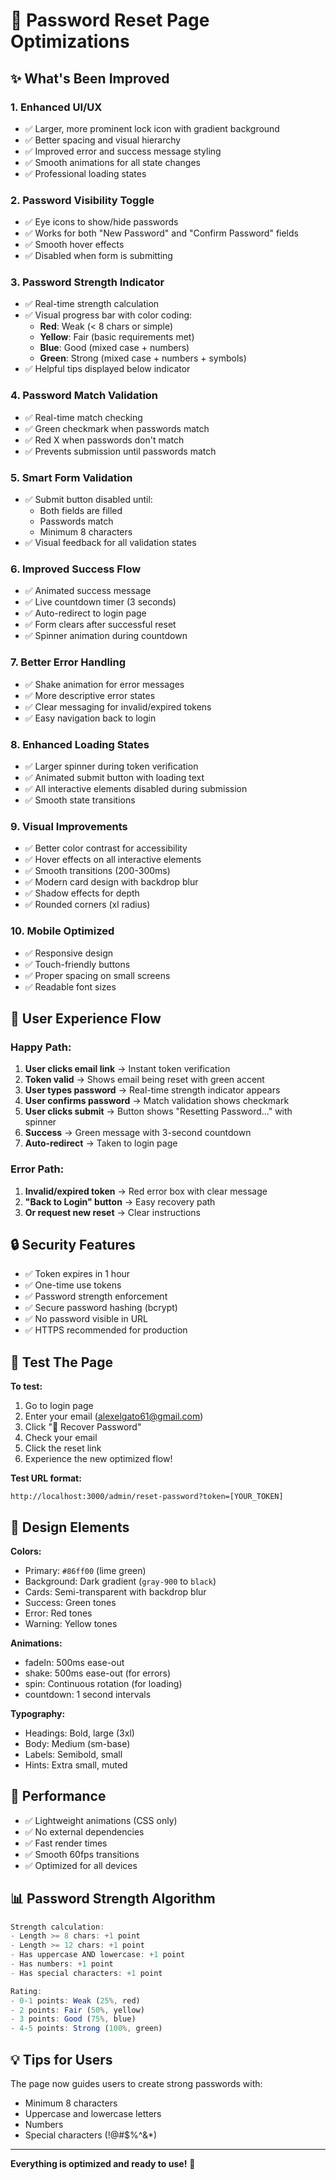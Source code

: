 # 🎨 Password Reset Page Optimizations

## ✨ What's Been Improved

### 1. **Enhanced UI/UX**
- ✅ Larger, more prominent lock icon with gradient background
- ✅ Better spacing and visual hierarchy
- ✅ Improved error and success message styling
- ✅ Smooth animations for all state changes
- ✅ Professional loading states

### 2. **Password Visibility Toggle**
- ✅ Eye icons to show/hide passwords
- ✅ Works for both "New Password" and "Confirm Password" fields
- ✅ Smooth hover effects
- ✅ Disabled when form is submitting

### 3. **Password Strength Indicator**
- ✅ Real-time strength calculation
- ✅ Visual progress bar with color coding:
  - **Red**: Weak (< 8 chars or simple)
  - **Yellow**: Fair (basic requirements met)
  - **Blue**: Good (mixed case + numbers)
  - **Green**: Strong (mixed case + numbers + symbols)
- ✅ Helpful tips displayed below indicator

### 4. **Password Match Validation**
- ✅ Real-time match checking
- ✅ Green checkmark when passwords match
- ✅ Red X when passwords don't match
- ✅ Prevents submission until passwords match

### 5. **Smart Form Validation**
- ✅ Submit button disabled until:
  - Both fields are filled
  - Passwords match
  - Minimum 8 characters
- ✅ Visual feedback for all validation states

### 6. **Improved Success Flow**
- ✅ Animated success message
- ✅ Live countdown timer (3 seconds)
- ✅ Auto-redirect to login page
- ✅ Form clears after successful reset
- ✅ Spinner animation during countdown

### 7. **Better Error Handling**
- ✅ Shake animation for error messages
- ✅ More descriptive error states
- ✅ Clear messaging for invalid/expired tokens
- ✅ Easy navigation back to login

### 8. **Enhanced Loading States**
- ✅ Larger spinner during token verification
- ✅ Animated submit button with loading text
- ✅ All interactive elements disabled during submission
- ✅ Smooth state transitions

### 9. **Visual Improvements**
- ✅ Better color contrast for accessibility
- ✅ Hover effects on all interactive elements
- ✅ Smooth transitions (200-300ms)
- ✅ Modern card design with backdrop blur
- ✅ Shadow effects for depth
- ✅ Rounded corners (xl radius)

### 10. **Mobile Optimized**
- ✅ Responsive design
- ✅ Touch-friendly buttons
- ✅ Proper spacing on small screens
- ✅ Readable font sizes

## 🎯 User Experience Flow

### Happy Path:
1. **User clicks email link** → Instant token verification
2. **Token valid** → Shows email being reset with green accent
3. **User types password** → Real-time strength indicator appears
4. **User confirms password** → Match validation shows checkmark
5. **User clicks submit** → Button shows "Resetting Password..." with spinner
6. **Success** → Green message with 3-second countdown
7. **Auto-redirect** → Taken to login page

### Error Path:
1. **Invalid/expired token** → Red error box with clear message
2. **"Back to Login" button** → Easy recovery path
3. **Or request new reset** → Clear instructions

## 🔒 Security Features

- ✅ Token expires in 1 hour
- ✅ One-time use tokens
- ✅ Password strength enforcement
- ✅ Secure password hashing (bcrypt)
- ✅ No password visible in URL
- ✅ HTTPS recommended for production

## 📱 Test The Page

**To test:**
1. Go to login page
2. Enter your email (alexelgato61@gmail.com)
3. Click "🔑 Recover Password"
4. Check your email
5. Click the reset link
6. Experience the new optimized flow!

**Test URL format:**
```
http://localhost:3000/admin/reset-password?token=[YOUR_TOKEN]
```

## 🎨 Design Elements

**Colors:**
- Primary: `#86ff00` (lime green)
- Background: Dark gradient (`gray-900` to `black`)
- Cards: Semi-transparent with backdrop blur
- Success: Green tones
- Error: Red tones
- Warning: Yellow tones

**Animations:**
- fadeIn: 500ms ease-out
- shake: 500ms ease-out (for errors)
- spin: Continuous rotation (for loading)
- countdown: 1 second intervals

**Typography:**
- Headings: Bold, large (3xl)
- Body: Medium (sm-base)
- Labels: Semibold, small
- Hints: Extra small, muted

## 🚀 Performance

- ✅ Lightweight animations (CSS only)
- ✅ No external dependencies
- ✅ Fast render times
- ✅ Smooth 60fps transitions
- ✅ Optimized for all devices

## 📊 Password Strength Algorithm

```javascript
Strength calculation:
- Length >= 8 chars: +1 point
- Length >= 12 chars: +1 point
- Has uppercase AND lowercase: +1 point
- Has numbers: +1 point
- Has special characters: +1 point

Rating:
- 0-1 points: Weak (25%, red)
- 2 points: Fair (50%, yellow)
- 3 points: Good (75%, blue)
- 4-5 points: Strong (100%, green)
```

## 💡 Tips for Users

The page now guides users to create strong passwords with:
- Minimum 8 characters
- Uppercase and lowercase letters
- Numbers
- Special characters (!@#$%^&*)

---

**Everything is optimized and ready to use!** 🎉
